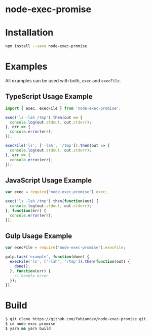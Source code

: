 # node-exec-promise

# Installation

```bash
npm install --save node-exec-promise
```

# Examples

All examples can be used with both, `exec` and `execFile`.

## TypeScript Usage Example

```ts
import { exec, execFile } from 'node-exec-promise';

exec('ls -lah /tmp').then(out => {
  console.log(out.stdout, out.stderr);
}, err => {
  console.error(err);
});

execFile('ls', ['-lah', '/tmp']).then(out => {
  console.log(out.stdout, out.stderr);
}, err => {
  console.error(err);
});
```

## JavaScript Usage Example

```js
var exec = require('node-exec-promise').exec;

exec('ls -lah /tmp').then(function(out) {
  console.log(out.stdout, out.stderr);
}, function(err) {
  console.error(err);
});
```

## Gulp Usage Example

```js
var execFile = require('node-exec-promise').execFile;

gulp.task('example', function(done) {
  execFile('ls', ['-lah', '/tmp']).then(function(out) {
    done();
  }, function(err) {
    // handle error
  });
});
```

# Build

```sh
$ git clone https://github.com/fabiandev/node-exec-promise.git
$ cd node-exec-promise
$ yarn && yarn build
```
